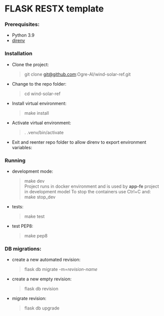 # FLASK RESTX template

### Prerequisites:
- Python 3.9
- [direnv](https://direnv.net/)

### Installation
- Clone the project:
    > git clone git@github.com:Ogre-AI/wind-solar-ref.git
- Change to the repo folder:
    > cd wind-solar-ref
- Install virtual environment:
    > make install
- Activate virtual environment:
    > . .venv/bin/activate
- Exit and reenter repo folder to allow direnv to export environment variables:


### Running
- development mode:
    > make dev       
    Project runs in docker environment and is used by **app-fe** project in development model
    To stop the containers use Ctrl+C and:
    > make stop_dev    
- tests:
    > make test   
- test PEP8:
    > make pep8  
                      
### DB migrations:
- create a new automated revision:
    > flask db migrate -m=_revision-name_
- create a new empty revision:
    > flask db revision
- migrate revision:
    > flask db upgrade
